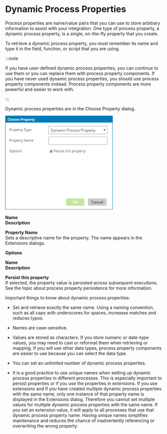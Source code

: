 # Dynamic Process Properties

<head>
  <meta name="guidename" content="Integration"/>
  <meta name="context" content="GUID-3fe48a7a-039a-49b2-866f-60c9532c1ff9"/>
</head>


Process properties are name/value pairs that you can use to store arbitrary information to assist with your integration. One type of process property, a dynamic process property, is a single, on-the-fly property that you create. 

To retrieve a dynamic process property, you must remember its name and type it in the field, function, or script that you are using.  

:::note

If you have user-defined dynamic process properties, you can continue to use them or you can replace them with process property components. If you have never used dynamic process properties, you should use process property components instead. Process property components are more powerful and easier to work with.

:::

Dynamic process properties are in the Choose Property dialog.

![Choose Property dialog](../Images/build-db-choose-dynamic-process-property.jpg)

**Name**   
**Description**

**Property Name**   
Sets a descriptive name for the property. The name appears in the Extensions dialogs.

**Options**   


**Name**   
**Description**

**Persist this property**   
If selected, the property value is persisted across subsequent executions. See the topic about process property persistence for more information.

Important things to know about dynamic process properties:

-   Set and retrieve exactly the same name. Using a naming convention, such as all caps with underscores for spaces, increases matches and reduces typos.

-   Names are case-sensitive.

-   Values are stored as characters. If you store numeric or date-type values, you may need to cast or reformat them when retrieving or mapping. If you will use other data types, process property components are easier to use because you can select the data type.

-   You can set an unlimited number of dynamic process properties.

-   It is a good practice to use unique names when setting up dynamic process properties in different processes. This is especially important to persist properties or if you use the properties in extensions. If you use extensions and if you have created multiple dynamic process properties with the same name, only one instance of that property name is displayed in the Extensions dialog. Therefore you cannot set multiple values for multiple dynamic process properties with the same name. If you set an extension value, it will apply to all processes that use that dynamic process property name. Having unique names simplifies maintenance and reduces the chance of inadvertently referencing or overwriting the wrong property.